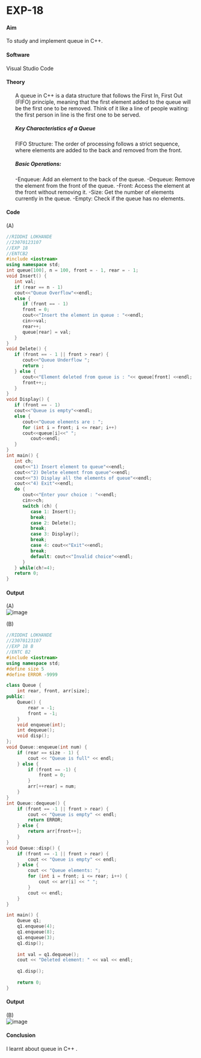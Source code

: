 # EXP-18


#### Aim 
To study and implement queue in C++. 

#### Software 
Visual Studio Code 

#### Theory 
<ul>
    A queue in C++ is a data structure that follows the First In, First Out (FIFO) principle, meaning that the first element added to the queue will be the first one to be removed. Think of it like a line of people waiting: the first person in line is the first one to be served.

##### Key Characteristics of a Queue
FIFO Structure: The order of processing follows a strict sequence, where elements are added to the back and removed from the front.

##### Basic Operations:

-Enqueue: Add an element to the back of the queue.
-Dequeue: Remove the element from the front of the queue.
-Front: Access the element at the front without removing it.
-Size: Get the number of elements currently in the queue.
-Empty: Check if the queue has no elements.</li>
</ul>

#### Code 

(A) <br> 
```cpp
//RIDDHI LOKHANDE
//23070123107
//EXP 18
//ENTCB2
#include <iostream>
using namespace std;
int queue[100], n = 100, front = - 1, rear = - 1;
void Insert() {
   int val;
   if (rear == n - 1)
   cout<<"Queue Overflow"<<endl;
   else {
      if (front == - 1)
      front = 0;
      cout<<"Insert the element in queue : "<<endl;
      cin>>val;
      rear++;
      queue[rear] = val;
   }
}
void Delete() {
   if (front == - 1 || front > rear) {
      cout<<"Queue Underflow ";
      return ;
   } else {
      cout<<"Element deleted from queue is : "<< queue[front] <<endl;
      front++;;
   }
}
void Display() {
   if (front == - 1)
   cout<<"Queue is empty"<<endl;
   else {
      cout<<"Queue elements are : ";
      for (int i = front; i <= rear; i++)
      cout<<queue[i]<<" ";
         cout<<endl;
   }
}
int main() {
   int ch;
   cout<<"1) Insert element to queue"<<endl;
   cout<<"2) Delete element from queue"<<endl;
   cout<<"3) Display all the elements of queue"<<endl;
   cout<<"4) Exit"<<endl;
   do {
      cout<<"Enter your choice : "<<endl;
      cin>>ch;
      switch (ch) {
         case 1: Insert();
         break;
         case 2: Delete();
         break;
         case 3: Display();
         break;
         case 4: cout<<"Exit"<<endl;
         break;
         default: cout<<"Invalid choice"<<endl;
      }
   } while(ch!=4);
   return 0;
}
```

#### Output 
(A) <br> 
![image](https://github.com/user-attachments/assets/b7b2a45c-a317-4ea7-b344-fef01ba1f9d9)
 


(B) <br> 
```cpp
//RIDDHI LOKHANDE
//23070123107
//EXP 18 B
//ENTC B2
#include <iostream>
using namespace std;
#define size 5
#define ERROR -9999

class Queue {
    int rear, front, arr[size];
public:
    Queue() {
        rear = -1;
        front = -1;
    }
    void enqueue(int);
    int dequeue();
    void disp();
};
void Queue::enqueue(int num) {
    if (rear == size - 1) {
        cout << "Queue is full" << endl;
    } else {
        if (front == -1) {
            front = 0;
        }
        arr[++rear] = num;
    }
}
int Queue::dequeue() {
    if (front == -1 || front > rear) {
        cout << "Queue is empty" << endl;
        return ERROR;
    } else {
        return arr[front++];
    }
}
void Queue::disp() {
    if (front == -1 || front > rear) {
        cout << "Queue is empty" << endl;
    } else {
        cout << "Queue elements: ";
        for (int i = front; i <= rear; i++) {
            cout << arr[i] << " ";
        }
        cout << endl;
    }
}

int main() {
    Queue q1;
    q1.enqueue(4);
    q1.enqueue(8);
    q1.enqueue(3);
    q1.disp();
   
    int val = q1.dequeue();
    cout << "Deleted element: " << val << endl;
   
    q1.disp();
   
    return 0;
}
```

#### Output 
(B) <br> 
![image](https://github.com/user-attachments/assets/b443f74e-f546-4d0c-a81d-c235d8565a9a)


#### Conclusion 
I learnt about queue in C++ . 
